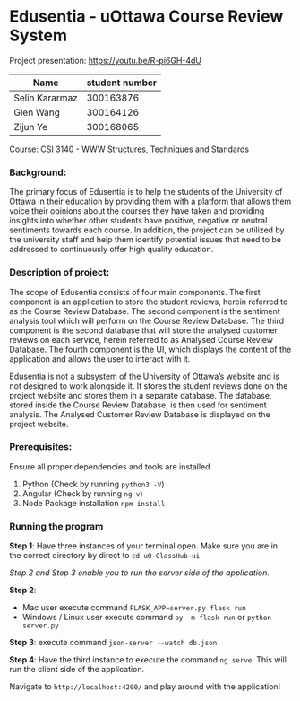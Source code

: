 # Edusentia - uOttawa Course Review System
Project presentation: https://youtu.be/R-pi6GH-4dU 

|Name|student number|
|---|---|
|Selin Kararmaz|300163876|
|Glen Wang|300164126|
|Zijun Ye|300168065|

Course: CSI 3140 - WWW Structures, Techniques and Standards

### Background:
The primary focus of Edusentia is to help the students of the University of Ottawa in their education by providing them with a platform that allows them voice their opinions about the courses they have taken and providing insights into whether other students have positive, negative or neutral sentiments towards each course. In addition, the project can be utilized by the university staff and help them identify potential issues that need to be addressed to continuously offer high quality education.

### Description of project:
The scope of Edusentia consists of four main components. The first component is an application to store the student reviews, herein referred to as the Course Review Database. The second component is the sentiment analysis tool which will perform on the Course Review Database. The third component is the second database that will store the analysed customer reviews on each service, herein referred to as Analysed Course Review Database. The fourth component is the UI, which displays the content of the application and allows the user to interact with it.

Edusentia is not a subsystem of the University of Ottawa’s website and is not designed to work alongside it. It stores the student reviews done on the project website and stores them in a separate database. The database, stored inside the Course Review Database, is then used for sentiment analysis. The Analysed Customer Review Database is displayed on the project website.

### Prerequisites:
Ensure all proper dependencies and tools are installed
1. Python (Check by running `python3 -V`)
2. Angular (Check by running `ng v`)
3. Node Package installation ```npm install```

### Running the program

**Step 1**: Have three instances of your terminal open. Make sure you are in the correct directory by direct to ```cd uO-ClassHub-ui```

*Step 2  and Step 3 enable you to run the server side of the application.*

**Step 2**: 
  - Mac user execute command ```FLASK_APP=server.py flask run```
  - Windows / Linux user execute command ```py -m flask run``` or ```python server.py```
    
**Step 3**: execute command ```json-server --watch db.json```

**Step 4**: Have the third instance to execute the command `ng serve`. This will run the client side of the application.

Navigate to `http://localhost:4200/` and play around with the application! 
